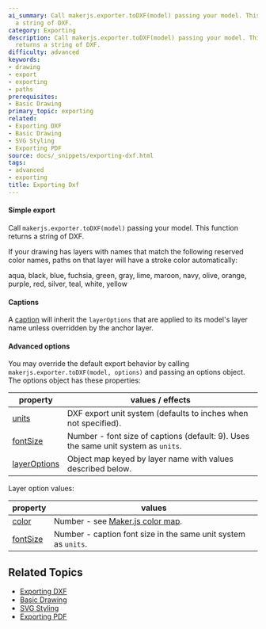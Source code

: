 ```yaml
---
ai_summary: Call makerjs.exporter.toDXF(model) passing your model. This function returns
  a string of DXF.
category: Exporting
description: Call makerjs.exporter.toDXF(model) passing your model. This function
  returns a string of DXF.
difficulty: advanced
keywords:
- drawing
- export
- exporting
- paths
prerequisites:
- Basic Drawing
primary_topic: exporting
related:
- Exporting DXF
- Basic Drawing
- SVG Styling
- Exporting PDF
source: docs/_snippets/exporting-dxf.html
tags:
- advanced
- exporting
title: Exporting Dxf
---
```

#### Simple export

Call `makerjs.exporter.toDXF(model)` passing your model. This function returns a string of DXF.

If your drawing has layers with names that match the following reserved color names,
paths on that layer will have a stroke color automatically:

aqua, black, blue, fuchsia, green, gray, lime, maroon, navy, olive, orange, purple, red, silver, teal, white, yellow

#### Captions

A [caption](../snippets/captions.md) will inherit the `layerOptions` that are applied to its model's layer name unless overridden by the anchor layer.

#### Advanced options

You may override the default export behavior by calling `makerjs.exporter.toDXF(model, options)` and passing an options object.
The options object has these properties:

| property | values / effects |
| --- | --- |
| [units](../converted/api/interfaces/core_dxf.IDXFRenderOptions.md#optionalunits) | DXF export unit system (defaults to inches when not specified). |
| [fontSize](../converted/api/interfaces/core_dxf.IDXFRenderOptions.md#optionalfontsize) | Number - font size of captions (default: 9). Uses the same unit system as `units`. |
| [layerOptions](../converted/api/interfaces/core_dxf.IDXFRenderOptions.md#optionallayeroptions) | Object map keyed by layer name with values described below. |

Layer option values:

| property | values |
| --- | --- |
| [color](../converted/api/interfaces/core_dxf.IDXFLayerOptions.md#color) | Number - see [Maker.js color map](../converted/api/variables/core_exporter.colors.md). |
| [fontSize](../converted/api/interfaces/core_dxf.IDXFLayerOptions.md#optionalfontsize) | Number - caption font size in the same unit system as `units`. |

## Related Topics

- [Exporting DXF](../index.md)
- [Basic Drawing](../index.md)
- [SVG Styling](../index.md)
- [Exporting PDF](../index.md)
